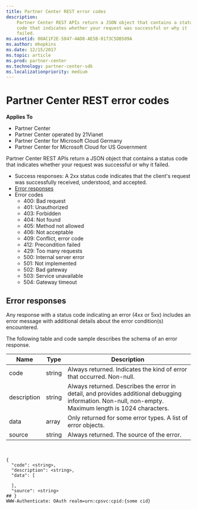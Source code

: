 ```yaml
---
title: Partner Center REST error codes
description: 
    Partner Center REST APIs return a JSON object that contains a status
    code that indicates whether your request was successful or why it
    failed.
ms.assetid: 08AC1F2E-5847-4AD8-AE5B-0173C5DB589A
ms.author: mhopkins
ms.date: 12/15/2017
ms.topic: article
ms.prod: partner-center
ms.technology: partner-center-sdk
ms.localizationpriority: medium
---
```


# Partner Center REST error codes


**Applies To**

-   Partner Center
-   Partner Center operated by 21Vianet
-   Partner Center for Microsoft Cloud Germany
-   Partner Center for Microsoft Cloud for US Government

Partner Center REST APIs return a JSON object that contains a status
code that indicates whether your request was successful or why it
failed.

-   Success responses: A 2xx status code indicates that the client's
    request was successfully received, understood, and accepted.
-   [Error responses](#pc_error_payload)
-   Error codes
    -   400: Bad request
    -   401: Unauthorized
    -   403: Forbidden
    -   404: Not found
    -   405: Method not allowed
    -   406: Not acceptable
    -   409: Conflict, error code
    -   412: Precondition failed
    -   429: Too many requests
    -   500: Internal server error
    -   501: Not implemented
    -   502: Bad gateway
    -   503: Service unavailable
    -   504: Gateway timeout

## <span id="pc_error_payload"></span><span id="PC_ERROR_PAYLOAD"></span>Error responses


Any response with a status code indicating an error (4xx or 5xx)
includes an error message with additional details about the error
condition(s) encountered.

The following table and code sample describes the schema of an error
response.

| Name        | Type   | Description                                                                                                                                            |
|-------------|--------|--------------------------------------------------------------------------------------------------------------------------------------------------------|
| code        | string | Always returned. Indicates the kind of error that occurred. Non-null.                                                                                  |
| description | string | Always returned. Describes the error in detail, and provides additional debugging information. Non-null, non-empty. Maximum length is 1024 characters. |
| data        | array  | Only returned for some error types. A list of error objects.                                                                                           |
| source      | string | Always returned. The source of the error.                                                                                                              |

 

```
{
  "code": <string>,
  "description": <string>,
  "data": [

  ],
  "source": <string>
## }
WWW-Authenticate: OAuth realm=urn:cpsvc:cpid:{some cid}


